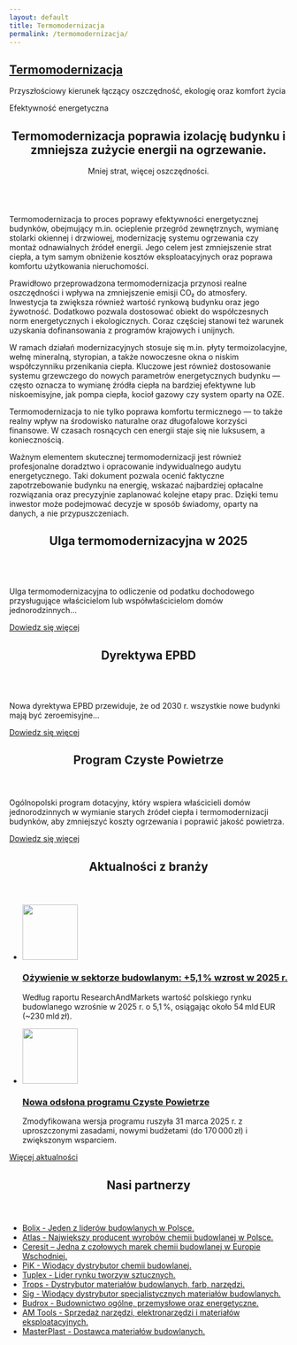 ```yaml
---
layout: default
title: Termomodernizacja
permalink: /termomodernizacja/
---
```

<div class="top-gradient-overlay"></div>
<section id="header" class="wrapper style2" style="background-image: url('{{ "/images/Siedziba4.jpg" | relative_url }}'); background-size: cover; background-position: center;">
  <div id="logo" class="frosted-box wide">
    <h1><a href="#">Termomodernizacja</a></h1>
    <p>Przyszłościowy kierunek łączący oszczędność, ekologię oraz komfort życia</p>
  </div>
</section>
<section id="main" class="wrapper style2">
  <div class="title">Efektywność energetyczna</div>
  <div class="container">
    <div class="row gtr-150">
      <div class="col-8 col-12-medium">
        <div id="content">
          <article class="box post">
            <header class="style1">
              <h2>Termomodernizacja poprawia izolację budynku i zmniejsza zużycie energii na ogrzewanie.</h2>
              <p>Mniej strat, więcej oszczędności.</p>
            </header>
            <a href="#" class="image featured">
              <img src="{{ '/images/Anwibud_5.png' | relative_url }}" alt="" />
            </a>
            <p>Termomodernizacja to proces poprawy efektywności energetycznej budynków, obejmujący m.in. ocieplenie przegród zewnętrznych, wymianę stolarki okiennej i drzwiowej, modernizację systemu ogrzewania czy montaż odnawialnych źródeł energii. Jego celem jest zmniejszenie strat ciepła, a tym samym obniżenie kosztów eksploatacyjnych oraz poprawa komfortu użytkowania nieruchomości.</p>
            <p>Prawidłowo przeprowadzona termomodernizacja przynosi realne oszczędności i wpływa na zmniejszenie emisji CO₂ do atmosfery. Inwestycja ta zwiększa również wartość rynkową budynku oraz jego żywotność. Dodatkowo pozwala dostosować obiekt do współczesnych norm energetycznych i ekologicznych. Coraz częściej stanowi też warunek uzyskania dofinansowania z programów krajowych i unijnych.</p>
            <p>W ramach działań modernizacyjnych stosuje się m.in. płyty termoizolacyjne, wełnę mineralną, styropian, a także nowoczesne okna o niskim współczynniku przenikania ciepła. Kluczowe jest również dostosowanie systemu grzewczego do nowych parametrów energetycznych budynku — często oznacza to wymianę źródła ciepła na bardziej efektywne lub niskoemisyjne, jak pompa ciepła, kocioł gazowy czy system oparty na OZE.</p>
            <p>Termomodernizacja to nie tylko poprawa komfortu termicznego — to także realny wpływ na środowisko naturalne oraz długofalowe korzyści finansowe. W czasach rosnących cen energii staje się nie luksusem, a koniecznością.</p>
            <p>Ważnym elementem skutecznej termomodernizacji jest również profesjonalne doradztwo i opracowanie indywidualnego audytu energetycznego. Taki dokument pozwala ocenić faktyczne zapotrzebowanie budynku na energię, wskazać najbardziej opłacalne rozwiązania oraz precyzyjnie zaplanować kolejne etapy prac. Dzięki temu inwestor może podejmować decyzje w sposób świadomy, oparty na danych, a nie przypuszczeniach.</p>
          </article>
          <div class="row gtr-150">
            <div class="col-6 col-12-small">
              <section class="box">
                <header>
                  <h2>Ulga termomodernizacyjna w 2025</h2>
                </header>
                <a href="#" class="image featured"><img src="{{ '/images/Anwibud_8.png' | relative_url }}" alt="" /></a>
                <p>Ulga termomodernizacyjna to odliczenie od podatku dochodowego przysługujące właścicielom lub współwłaścicielom domów jednorodzinnych...</p>
                <a href="https://www.podatki.gov.pl/pit/ulgi-odliczenia-i-zwolnienia/ulga-termomodernizacyjna/" class="button style1">Dowiedz się więcej</a>
              </section>
            </div>
            <div class="col-6 col-12-small">
              <section class="box">
                <header>
                  <h2>Dyrektywa EPBD</h2>
                </header>
                <a href="#" class="image featured"><img src="{{ '/images/Anwibud_10.png' | relative_url }}" alt="" /></a>
                <p>Nowa dyrektywa EPBD przewiduje, że od 2030 r. wszystkie nowe budynki mają być zeroemisyjne...</p>
                <a href="https://www.gov.pl/web/rozwoj-technologia/dyrektywa-w-sprawie-charakterystyki-energetycznej-budynkow-epbd" class="button style1">Dowiedz się więcej</a>
              </section>
            </div>
          </div>
        </div>
      </div>
      <div class="col-4 col-12-medium">
        <div id="sidebar">
                <section class="box">
											<header>
												<h2>Program Czyste Powietrze</h2>
											</header>
											<p>Ogólnopolski program dotacyjny, który wspiera właścicieli domów jednorodzinnych
												w wymianie starych źródeł ciepła i termomodernizacji budynków, 
												aby zmniejszyć koszty ogrzewania i poprawić jakość powietrza.</p>
											<a href="https://czystepowietrze.gov.pl/" class="button style1">Dowiedz się więcej</a>
										</section>
										<section class="box">
											<header>
												<h2>Aktualności z branży</h2>
											</header>
											<ul class="style2">
												<li>
													<article class="box post-excerpt">
														<a href="#" class="image left"><img src="{{ '/images/Anwibud_9.jpg' | relative_url }}" alt="" style="width: 100px; height: 100px; object-fit: cover;"/></a> 
														<h3><a href="https://www.globenewswire.com/news-release/2025/04/23/3066199/28124/en/Poland-Construction-Industry-Report-2025-Market-Opportunities-in-Polish-Construction-A-Detailed-10-Year-Forecast.?">Ożywienie w sektorze budowlanym: +5,1 % wzrost w 2025 r.</a></h3>
														<p>Według raportu ResearchAndMarkets wartość polskiego rynku budowlanego wzrośnie w 
															2025 r. o 5,1 %, osiągając około 54 mld EUR (~230 mld zł).</p>
													</article>
												</li>
												<li>
													<article class="box post-excerpt">
														<a href="#" class="image left"><img src="{{ '/images/Aktualnosc2.png' | relative_url }}" alt="" style="width: 100px; height: 100px; object-fit: cover;"/></a> 
														<h3><a href="https://www.czystepowietrze.eu/aktualnosci/program-czyste-powietrze-wraca-31-marca-2025-r">Nowa odsłona programu Czyste Powietrze</a></h3>
														<p>Zmodyfikowana wersja programu ruszyła 31 marca 2025 r. z uproszczonymi 
															zasadami, nowymi budżetami (do 170 000 zł) i zwiększonym wsparciem.</p>
													</article>
												</li>
											</ul>
											<a href="https://www.muratorplus.pl/" class="button style1">Więcej aktualności</a>
										</section>
										<section class="box">
											<header>
												<h2>Nasi partnerzy</h2>
											</header>
											<ul class="style3">
												<li><a href="https://www.bolix.pl/pl/">Bolix - Jeden z liderów budowlanych w Polsce.</a></li>
												<li><a href="https://www.atlas.com.pl/">Atlas - Największy producent wyrobów chemii budowlanej w Polsce.</a></li>
												<li><a href="https://www.ceresit.pl/">Ceresit – Jedna z czołowych marek chemii budowlanej w Europie Wschodniej.</a></li>
												<li><a href="https://www.pik.plo.pl/">PiK - Wiodący dystrybutor chemii budowlanej.</a></li>
												<li><a href="https://tuplex.pl/">Tuplex - Lider rynku tworzyw sztucznych.</a></li>
												<li><a href="https://trops.pl/">Trops - Dystrybutor materiałów budowlanych, farb, narzędzi.</a></li>
												<li><a href="https://www.sig.pl/">Sig - Wiodący dystrybutor specjalistycznych materiałów budowlanych.</a></li>
												<li><a href="https://www.budrox.eu/">Budrox - Budownictwo ogólne, przemysłowe oraz energetyczne.</a></li>
												<li><a href="https://amtools.pl/">AM Tools - Sprzedaż narzędzi, elektronarzędzi i materiałów eksploatacyjnych.</a></li>
												<li><a href="https://www.masterplastgroup.pl/">MasterPlast - Dostawca materiałów budowlanych.</a></li>
											</ul>
									</section>
        </div>
      </div>
    </div>
  </div>
</section>
